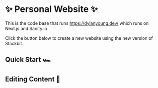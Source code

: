 # ✨ Personal Website ✨

This is the code base that runs https://dylanyoung.dev/ which runs on Next.js and Sanity.io

Click the button below to create a new website using the new version of Stackbit.

<!--<p align="left">
  <a href="https://app.stackbit.com/create?utm_source=theme-readme&utm_medium=referral&utm_campaign=stackbit_themes"><img alt="Create with Stackbit" src="https://assets.stackbit.com/badge/create-with-stackbit.svg"/></a>
</p>-->

## Quick Start 🏎

## Editing Content 📝
